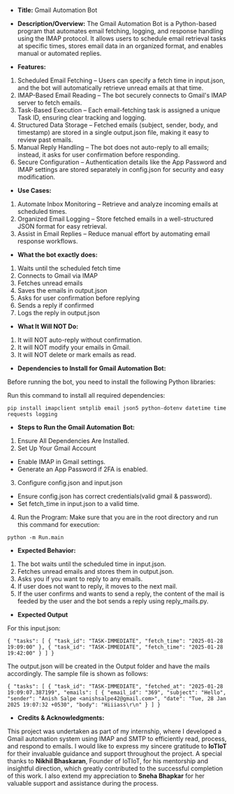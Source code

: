 - **Title:** Gmail Automation Bot

- **Description/Overview:**
The Gmail Automation Bot is a Python-based program that automates email fetching, logging, and response handling using the IMAP protocol. It allows users to schedule email retrieval tasks at specific times, stores email data in an organized format, and enables manual or automated replies.

- **Features:**
1. Scheduled Email Fetching – Users can specify a fetch time in input.json, and the bot will automatically retrieve unread emails at that time.
2. IMAP-Based Email Reading – The bot securely connects to Gmail's IMAP server to fetch emails.
3. Task-Based Execution – Each email-fetching task is assigned a unique Task ID, ensuring clear tracking and logging.
4. Structured Data Storage – Fetched emails (subject, sender, body, and timestamp) are stored in a single output.json file, making it easy to review past emails.
5. Manual Reply Handling – The bot does not auto-reply to all emails; instead, it asks for user confirmation before responding.
6. Secure Configuration – Authentication details like the App Password and IMAP settings are stored separately in config.json for security and easy modification.

- **Use Cases:**
1. Automate Inbox Monitoring – Retrieve and analyze incoming emails at scheduled times.
2. Organized Email Logging – Store fetched emails in a well-structured JSON format for easy retrieval.
3. Assist in Email Replies – Reduce manual effort by automating email response workflows.

- **What the bot exactly does:**
1. Waits until the scheduled fetch time
2. Connects to Gmail via IMAP
3. Fetches unread emails
4. Saves the emails in output.json
5. Asks for user confirmation before replying
6. Sends a reply if confirmed
7. Logs the reply in output.json

- **What It Will NOT Do:**
1. It will NOT auto-reply without confirmation.
2. It will NOT modify your emails in Gmail.
3. It will NOT delete or mark emails as read.

- **Dependencies to Install for Gmail Automation Bot:**

Before running the bot, you need to install the following Python libraries:

Run this command to install all required dependencies:

`pip install imapclient smtplib email json5 python-dotenv datetime time requests logging
`
- **Steps to Run the Gmail Automation Bot:**
1. Ensure All Dependencies Are Installed.
2. Set Up Your Gmail Account
- Enable IMAP in Gmail settings.
- Generate an App Password if 2FA is enabled.
3. Configure config.json and input.json
- Ensure config.json has correct credentials(valid gmail & password).
- Set fetch_time in input.json to a valid time.
4. Run the Program:
Make sure that you are in the root directory and run this command for execution:

`python -m Run.main
`

- **Expected Behavior:**
1. The bot waits until the scheduled time in input.json.
2. Fetches unread emails and stores them in output.json.
3. Asks you if you want to reply to any emails.
4. If user does not want to reply, it moves to the next mail.
5. If the user confirms and wants to send a reply, the content of the mail is feeded by the user and the bot sends a reply using reply_mails.py.

- **Expected Output**

For this input.json:

`{
    "tasks": [
        {
            "task_id": "TASK-IMMEDIATE",
            "fetch_time": "2025-01-28 19:09:00"
        },
        {
            "task_id": "TASK-IMMEDIATE",
            "fetch_time": "2025-01-28 19:42:00"
        }
    ]
}
`

The output.json will be created in the Output folder and have the mails accordingly. The sample file is shown as follows:

`{
    "tasks": [
        {
            "task_id": "TASK-IMMEDIATE",
            "fetched_at": "2025-01-28 19:09:07.387199",
            "emails": [
                {
                    "email_id": "369",
                    "subject": "Hello",
                    "sender": "Anish Salpe <anishsalpe42@gmail.com>",
                    "date": "Tue, 28 Jan 2025 19:07:32 +0530",
                    "body": "Hiiiass\r\n"
                }
            ]
        }`

- **Credits & Acknowledgments:**

This project was undertaken as part of my internship, where I developed a Gmail automation system using IMAP and SMTP to efficiently read, process, and respond to emails. I would like to express my sincere gratitude to **IoTIoT** for their invaluable guidance and support throughout the project. A special thanks to **Nikhil Bhaskaran**, Founder of IoTIoT, for his mentorship and insightful direction, which greatly contributed to the successful completion of this work. I also extend my appreciation to **Sneha Bhapkar** for her valuable support and assistance during the process.
